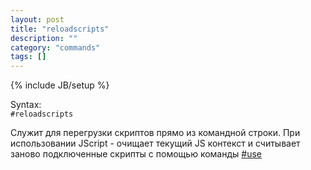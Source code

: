 ```yaml
---
layout: post
title: "reloadscripts"
description: ""
category: "commands"
tags: []
---
```

{% include JB/setup %}

Syntax:  
`#reloadscripts`

Служит для перегрузки скриптов прямо из командной строки.
При использовании JScript - очищает текущий JS контекст и считывает заново подключенные скрипты с помощью команды [#use](#use)